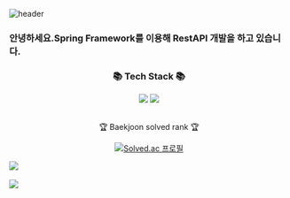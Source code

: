 ![header](https://capsule-render.vercel.app/api?type=wave&color=auto&height=300&section=header&text=Dongwoongkim%20github.&fontSize=70)
### 안녕하세요.Spring Framework를 이용해 RestAPI 개발을 하고 있습니다. 
<div align=center>
	<h3>📚 Tech Stack 📚</h3>
</div>
<div align="center">
	<img src="https://img.shields.io/badge/Java-007396?style=flat&logo=Conda-Forge&logoColor=white" />
	<img src="https://img.shields.io/badge/Spring-6DB33F?style=flat&logo=Spring&logoColor=white" />
	<br>
</div>
<br>
<div align=center>
	<p>🏆 Baekjoon solved rank 🏆</p>
	
[![Solved.ac 프로필](http://mazassumnida.wtf/api/mini/generate_badge?boj=kycasdzxc)](https://solved.ac/kdo6301)
</div>

<img src="https://github-readme-stats.vercel.app/api/top-langs/?username=Dongwoongkim&layout=compact"><br><br>
<img src="https://github-readme-stats.vercel.app/api?username=Dongwoongkim&show_icons=true">

